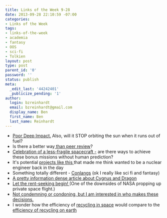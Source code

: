 ```yaml
---
title: Links of the Week 9-28
date: 2013-09-28 22:10:59 -07:00
categories:
- Links of the Week
tags:
- links-of-the-week
- academia
- fantasy
- OOS
- sci-fi
- Tolkien
layout: post
type: post
parent_id: '0'
password: ''
status: publish
meta:
  _edit_last: '44242401'
  _publicize_pending: '1'
author:
  login: bzreinhardt
  email: bzreinhardt@gmail.com
  display_name: Ben
  first_name: Ben
  last_name: Reinhardt
---
```


<ul>
<li><a href="http://www.csmonitor.com/Science/2013/0920/NASA-declares-its-Deep-Impact-Probe-finished" target="_blank">Poor Deep Impact.</a> Also, will it STOP orbiting the sun when it runs out of fuel?</li>
<li>Is there a better way<a href="http://www.sciencemag.org/content/341/6152/1331.full" target="_blank"> than peer review</a>?</li>
<li><a href="http://spaceref.com/exoplanets/how-engineers-modified-the-spitzer-telescope-to-probe-exoplanets.html" target="_blank">Celebration of a less-fragile spacecraft -</a> are there ways to achieve these bonus missions without human prediction?</li>
<li>It's potential <a href="http://www.nytimes.com/2013/09/25/business/energy-environment/atomic-goal-800-years-of-power-from-waste.html?nl=todaysheadlines&amp;emc=edit_th_20130925&amp;_r=0" target="_blank">projects like this </a>that made me think wanted to be a nuclear engineer back in the day</li>
<li>Something totally different - <a href="http://www.youtube.com/watch?feature=player_embedded&amp;v=a5mZ0R3h8m0" target="_blank">Conlangs</a> (ok I really like sci fi and fantasy)</li>
<li><a href="http://www.space.com/22823-dragon-cygnus-private-spacecraft-comparison.html" target="_blank">A pretty information dense article about Cygnus and Dragon</a></li>
<li><a href="http://www.spacepolitics.com/2013/09/17/the-battle-for-launch-complex-39a" target="_blank">Let the rent-seeking begin! </a>(One of the downsides of NASA propping up private space flight.)</li>
<li><a href="http://www.space.com/22944-nasa-space-technology-innovation-funding.html" target="_blank">Not condemning or condoning, but I am interested in who makes these decisions.</a></li>
<li>I wonder how the efficiency of <a href="http://www.space.com/22903-gravity-mapping-satellite-falling-from-space.html" target="_blank">recycling in space</a> would compare to the <a href="http://www.cato-unbound.org/2013/06/03/michael-c-munger/recycling-can-it-be-wrong-when-it-feels-so-right" target="_blank">efficiency of recycling on earth</a></li>
</ul>
